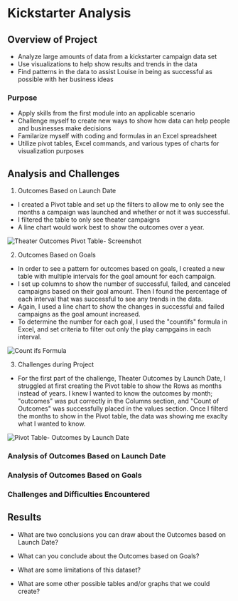 # Kickstarter Analysis 

## Overview of Project
- Analyze large amounts of data from a kickstarter campaign data set
- Use visualizations to help show results and trends in the data 
- Find patterns in the data to assist Louise in being as successful as possible with her business ideas

### Purpose
- Apply skills from the first module into an applicable scenario
- Challenge myself to create new ways to show how data can help people and businesses make decisions
- Familarize myself with coding and formulas in an Excel spreadsheet
- Utilize pivot tables, Excel commands, and various types of charts for visualization purposes

## Analysis and Challenges
1) Outcomes Based on Launch Date 
  - I created a Pivot table and set up the filters to allow me to only see the months a campaign was launched and whether or not it was successful. 
  - I filtered the table to only see theater campaigns
  - A line chart would work best to show the outcomes over a year. 
  
![Theater Outcomes Pivot Table- Screenshot](https://user-images.githubusercontent.com/104038813/173471104-324db2ff-4547-4ad6-831d-f8a470fdeddc.png)

2) Outcomes Based on Goals
  - In order to see a pattern for outcomes based on goals, I created a new table with multiple intervals for the goal amount for each campaign. 
  - I set up columns to show the number of successful, failed, and canceled campaigns based on their goal amount. Then I found the percentage of each interval that was successful to see any trends in the data. 
  - Again, I used a line chart to show the changes in successful and failed campaigns as the goal amount increased. 
  - To determine the number for each goal, I used the "countifs" formula in Excel, and set criteria to filter out only the play campgains in each interval. 
  
 ![Count ifs Formula ](https://user-images.githubusercontent.com/104038813/173471947-93130848-bb35-4e9a-98e4-3662034c8644.png)
 
 3) Challenges during Project
  - For the first part of the challenge, Theater Outcomes by Launch Date, I struggled at first creating the Pivot table to show the Rows as months instead of years. I knew I wanted to know the outcomes by month; "outcomes" was put correctly in the Columns section, and "Count of Outcomes" was successfully placed in the values section. Once I filterd the months to show in the Pivot table, the data was showing me exaclty what I wanted to know. 
  
 ![Pivot Table- Outcomes by Launch Date](https://user-images.githubusercontent.com/104038813/173472405-2d8161cb-0054-401e-8f40-555a4bf26934.png)




### Analysis of Outcomes Based on Launch Date

### Analysis of Outcomes Based on Goals

### Challenges and Difficulties Encountered

## Results

- What are two conclusions you can draw about the Outcomes based on Launch Date?

- What can you conclude about the Outcomes based on Goals?

- What are some limitations of this dataset?

- What are some other possible tables and/or graphs that we could create?
